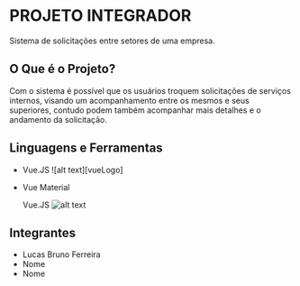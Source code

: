# PROJETO INTEGRADOR

Sistema de solicitações entre setores de uma empresa.

## O Que é o Projeto?

Com o sistema é possível que os usuários troquem solicitações de serviços internos,
visando um acompanhamento entre os mesmos e seus superiores, contudo podem também acompanhar
mais detalhes e o andamento da solicitação.


## Linguagens e Ferramentas

* Vue.JS ![alt text][vueLogo]

* Vue Material

  Vue.JS
  ![alt text](https://br.vuejs.org/images/logo.png "Vue.JS")

## Integrantes

* Lucas Bruno Ferreira
* Nome
* Nome
